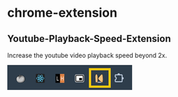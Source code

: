 # chrome-extension

## Youtube-Playback-Speed-Extension
Increase the youtube video playback speed beyond 2x.

![Youtube-Playback-Speed-Extension](./images/youtube-playback-speed-extension-outpu.png "Youtube-Playback-Speed-Extension")